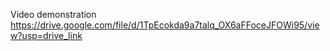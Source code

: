 Video demonstration
https://drive.google.com/file/d/1TpEcokda9a7talq_OX6aFFoceJFOWi95/view?usp=drive_link
